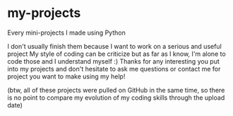 # my-projects
Every mini-projects I made using Python

I don't usually finish them because I want to work on a serious and useful project
My style of coding can be criticize but as far as I know, I'm alone to code those and I understand myself :)
Thanks for any interesting you put into my projects and don't hesitate to ask me questions or contact me for project you want to make using my help!

(btw, all of these projects were pulled on GitHub in the same time, so there is no point to compare my evolution of my coding skills through the upload date)
